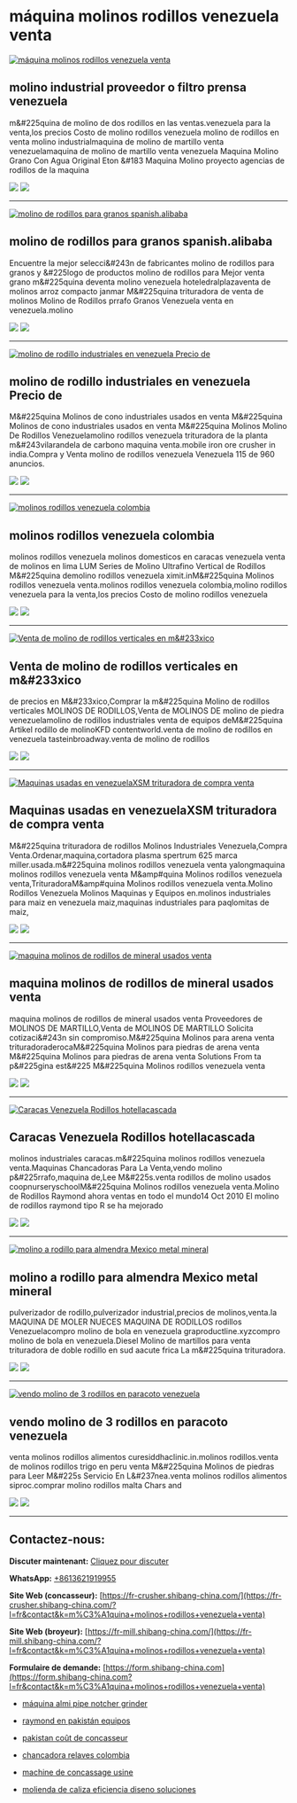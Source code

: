 # máquina molinos rodillos venezuela venta

<a href="https://swt.shibang-china.com/?l=fr&img&k=m%C3%A1quina+molinos+rodillos+venezuela+venta" target="_blank">![máquina molinos rodillos venezuela venta](http://static.shibang-china.com/all-800x300/1016.jpg)</a>

## molino industrial proveedor o filtro prensa venezuela
m&#225quina de molino de dos rodillos en las ventas.venezuela para la venta,los precios Costo de molino rodillos venezuela molino de rodillos en venta molino industrialmaquina de molino de martillo venta venezuelamaquina de molino de martillo venta venezuela Maquina Molino Grano Con Agua Original Eton &#183 Maquina Molino proyecto agencias de rodillos de la maquina


<a href="https://whatsapp.shibangsoft.com/WhatsApp.php" target="_blank" title="WhatsApp">![](http://static.shibang-china.com/icon/whatsapp.png)</a> <a href="https://swt.shibang-china.com/?l=fr&icon&k=m%C3%A1quina+molinos+rodillos+venezuela+venta" target="_blank">![](http://static.shibang-china.com/icon/chat-fr.png)</a>

---

<a href="https://swt.shibang-china.com/?l=fr&img&k=m%C3%A1quina+molinos+rodillos+venezuela+venta" target="_blank">![molino de rodillos para granos spanish.alibaba](http://static.shibang-china.com/all-800x300/503.jpg)</a>

## molino de rodillos para granos spanish.alibaba
Encuentre la mejor selecci&#243n de fabricantes molino de rodillos para granos y &#225logo de productos molino de rodillos para Mejor venta grano m&#225quina deventa molino venezuela hoteledralplazaventa de molinos arroz compacto janmar M&#225quina trituradora de venta de molinos Molino de Rodillos prrafo Granos Venezuela venta en venezuela.molino


<a href="https://whatsapp.shibangsoft.com/WhatsApp.php" target="_blank" title="WhatsApp">![](http://static.shibang-china.com/icon/whatsapp.png)</a> <a href="https://swt.shibang-china.com/?l=fr&icon&k=m%C3%A1quina+molinos+rodillos+venezuela+venta" target="_blank">![](http://static.shibang-china.com/icon/chat-fr.png)</a>

---

<a href="https://swt.shibang-china.com/?l=fr&img&k=m%C3%A1quina+molinos+rodillos+venezuela+venta" target="_blank">![molino de rodillo industriales en venezuela Precio de](http://static.shibang-china.com/all-800x300/190.jpg)</a>

## molino de rodillo industriales en venezuela Precio de
M&#225quina Molinos de cono industriales usados en venta M&#225quina Molinos de cono industriales usados en venta M&#225quina Molinos Molino De Rodillos Venezuelamolino rodillos venezuela trituradora de la planta m&#243vilarandela de carbono maquina venta.mobile iron ore crusher in india.Compra y Venta molino de rodillos venezuela Venezuela 115 de 960 anuncios.


<a href="https://whatsapp.shibangsoft.com/WhatsApp.php" target="_blank" title="WhatsApp">![](http://static.shibang-china.com/icon/whatsapp.png)</a> <a href="https://swt.shibang-china.com/?l=fr&icon&k=m%C3%A1quina+molinos+rodillos+venezuela+venta" target="_blank">![](http://static.shibang-china.com/icon/chat-fr.png)</a>

---

<a href="https://swt.shibang-china.com/?l=fr&img&k=m%C3%A1quina+molinos+rodillos+venezuela+venta" target="_blank">![molinos rodillos venezuela colombia](http://static.shibang-china.com/all-800x300/206.jpg)</a>

## molinos rodillos venezuela colombia
molinos rodillos venezuela molinos domesticos en caracas venezuela venta de molinos en lima LUM Series de Molino Ultrafino Vertical de Rodillos M&#225quina demolino rodillos venezuela ximit.inM&#225quina Molinos rodillos venezuela venta.molinos rodillos venezuela colombia,molino rodillos venezuela para la venta,los precios Costo de molino rodillos venezuela


<a href="https://whatsapp.shibangsoft.com/WhatsApp.php" target="_blank" title="WhatsApp">![](http://static.shibang-china.com/icon/whatsapp.png)</a> <a href="https://swt.shibang-china.com/?l=fr&icon&k=m%C3%A1quina+molinos+rodillos+venezuela+venta" target="_blank">![](http://static.shibang-china.com/icon/chat-fr.png)</a>

---

<a href="https://swt.shibang-china.com/?l=fr&img&k=m%C3%A1quina+molinos+rodillos+venezuela+venta" target="_blank">![Venta de molino de rodillos verticales en m&#233xico](http://static.shibang-china.com/all-800x300/464.jpg)</a>

## Venta de molino de rodillos verticales en m&#233xico
de precios en M&#233xico,Comprar la m&#225quina Molino de rodillos verticales MOLINOS DE RODILLOS,Venta de MOLINOS DE molino de piedra venezuelamolino de rodillos industriales venta de equipos deM&#225quina Artikel rodillo de molinoKFD contentworld.venta de molino de rodillos en venezuela tasteinbroadway.venta de molino de rodillos


<a href="https://whatsapp.shibangsoft.com/WhatsApp.php" target="_blank" title="WhatsApp">![](http://static.shibang-china.com/icon/whatsapp.png)</a> <a href="https://swt.shibang-china.com/?l=fr&icon&k=m%C3%A1quina+molinos+rodillos+venezuela+venta" target="_blank">![](http://static.shibang-china.com/icon/chat-fr.png)</a>

---

<a href="https://swt.shibang-china.com/?l=fr&img&k=m%C3%A1quina+molinos+rodillos+venezuela+venta" target="_blank">![Maquinas usadas en venezuelaXSM trituradora de compra venta](http://static.shibang-china.com/all-800x300/391.jpg)</a>

## Maquinas usadas en venezuelaXSM trituradora de compra venta
M&#225quina trituradora de rodillos Molinos Industriales Venezuela,Compra Venta.Ordenar,maquina,cortadora plasma spertrum 625 marca miller.usada.m&#225quina molinos rodillos venezuela venta yalongmaquina molinos rodillos venezuela venta M&amp#quina Molinos rodillos venezuela venta,TrituradoraM&amp#quina Molinos rodillos venezuela venta.Molino Rodillos Venezuela Molinos Maquinas y Equipos en.molinos industriales para maiz en venezuela maiz,maquinas industriales para paqlomitas de maiz,


<a href="https://whatsapp.shibangsoft.com/WhatsApp.php" target="_blank" title="WhatsApp">![](http://static.shibang-china.com/icon/whatsapp.png)</a> <a href="https://swt.shibang-china.com/?l=fr&icon&k=m%C3%A1quina+molinos+rodillos+venezuela+venta" target="_blank">![](http://static.shibang-china.com/icon/chat-fr.png)</a>

---

<a href="https://swt.shibang-china.com/?l=fr&img&k=m%C3%A1quina+molinos+rodillos+venezuela+venta" target="_blank">![maquina molinos de rodillos de mineral usados venta](http://static.shibang-china.com/all-800x300/1004.jpg)</a>

## maquina molinos de rodillos de mineral usados venta
maquina molinos de rodillos de mineral usados venta Proveedores de MOLINOS DE MARTILLO,Venta de MOLINOS DE MARTILLO Solicita cotizaci&#243n sin compromiso.M&#225quina Molinos para arena venta trituradoraderocaM&#225quina Molinos para piedras de arena venta M&#225quina Molinos para piedras de arena venta Solutions From ta p&#225gina est&#225 M&#225quina Molinos rodillos venezuela venta


<a href="https://whatsapp.shibangsoft.com/WhatsApp.php" target="_blank" title="WhatsApp">![](http://static.shibang-china.com/icon/whatsapp.png)</a> <a href="https://swt.shibang-china.com/?l=fr&icon&k=m%C3%A1quina+molinos+rodillos+venezuela+venta" target="_blank">![](http://static.shibang-china.com/icon/chat-fr.png)</a>

---

<a href="https://swt.shibang-china.com/?l=fr&img&k=m%C3%A1quina+molinos+rodillos+venezuela+venta" target="_blank">![Caracas Venezuela Rodillos hotellacascada](http://static.shibang-china.com/all-800x300/575.jpg)</a>

## Caracas Venezuela Rodillos hotellacascada
molinos industriales caracas.m&#225quina molinos rodillos venezuela venta.Maquinas Chancadoras Para La Venta,vendo molino p&#225rrafo,maquina de,Lee M&#225s.venta rodillos de molino usados coopnurseryschoolM&#225quina Molinos rodillos venezuela venta.Molino de Rodillos Raymond ahora ventas en todo el mundo14 Oct 2010 El molino de rodillos raymond tipo R se ha mejorado


<a href="https://whatsapp.shibangsoft.com/WhatsApp.php" target="_blank" title="WhatsApp">![](http://static.shibang-china.com/icon/whatsapp.png)</a> <a href="https://swt.shibang-china.com/?l=fr&icon&k=m%C3%A1quina+molinos+rodillos+venezuela+venta" target="_blank">![](http://static.shibang-china.com/icon/chat-fr.png)</a>

---

<a href="https://swt.shibang-china.com/?l=fr&img&k=m%C3%A1quina+molinos+rodillos+venezuela+venta" target="_blank">![molino a rodillo para almendra Mexico metal mineral](http://static.shibang-china.com/all-800x300/1251.jpg)</a>

## molino a rodillo para almendra Mexico metal mineral
pulverizador de rodillo,pulverizador industrial,precios de molinos,venta.la MAQUINA DE MOLER NUECES MAQUINA DE RODILLOS rodillos Venezuelacompro molino de bola en venezuela graproductline.xyzcompro molino de bola en venezuela.Diesel Molino de martillos para venta trituradora de doble rodillo en sud aacute frica La m&#225quina trituradora.


<a href="https://whatsapp.shibangsoft.com/WhatsApp.php" target="_blank" title="WhatsApp">![](http://static.shibang-china.com/icon/whatsapp.png)</a> <a href="https://swt.shibang-china.com/?l=fr&icon&k=m%C3%A1quina+molinos+rodillos+venezuela+venta" target="_blank">![](http://static.shibang-china.com/icon/chat-fr.png)</a>

---

<a href="https://swt.shibang-china.com/?l=fr&img&k=m%C3%A1quina+molinos+rodillos+venezuela+venta" target="_blank">![vendo molino de 3 rodillos en paracoto venezuela](http://static.shibang-china.com/all-800x300/187.jpg)</a>

## vendo molino de 3 rodillos en paracoto venezuela
venta molinos rodillos alimentos curesiddhaclinic.in.molinos rodillos.venta de molinos rodillos trigo en peru venta M&#225quina Molinos de piedras para Leer M&#225s Servicio En L&#237nea.venta molinos rodillos alimentos siproc.comprar molino rodillos malta Chars and

<a href="https://whatsapp.shibangsoft.com/WhatsApp.php" target="_blank" title="WhatsApp">![](http://static.shibang-china.com/icon/whatsapp.png)</a> <a href="https://swt.shibang-china.com/?l=fr&icon&k=m%C3%A1quina+molinos+rodillos+venezuela+venta" target="_blank">![](http://static.shibang-china.com/icon/chat-fr.png)</a>

---
## Contactez-nous:

**Discuter maintenant:** [Cliquez pour discuter](https://swt.shibang-china.com?l=fr&contact&k=m%C3%A1quina+molinos+rodillos+venezuela+venta)

**WhatsApp:**  [+8613621919955](https://whatsapp.shibangsoft.com/WhatsApp.php)

**Site Web (concasseur):** [https://fr-crusher.shibang-china.com/](https://fr-crusher.shibang-china.com/?l=fr&contact&k=m%C3%A1quina+molinos+rodillos+venezuela+venta)

**Site Web (broyeur):** [https://fr-mill.shibang-china.com/](https://fr-mill.shibang-china.com/?l=fr&contact&k=m%C3%A1quina+molinos+rodillos+venezuela+venta)

**Formulaire de demande:** [https://form.shibang-china.com](https://form.shibang-china.com?l=fr&contact&k=m%C3%A1quina+molinos+rodillos+venezuela+venta)

* [máquina almi pipe notcher grinder](../63/m%C3%A1quina%20almi%20pipe%20notcher%20grinder.md)

* [raymond en pakistán equipos](../64/raymond%20en%20pakist%C3%A1n%C2%A0equipos.md)

* [pakistan coût de concasseur](../61/pakistan%20co%C3%BBt%20de%20concasseur.md)

* [chancadora relaves colombia](../62/chancadora%20relaves%20colombia.md)

* [machine de concassage usine](../65/machine%20de%20concassage%20usine.md)

* [molienda de caliza eficiencia diseno soluciones](../64/molienda%20de%20caliza%20eficiencia%20diseno%20soluciones.md)